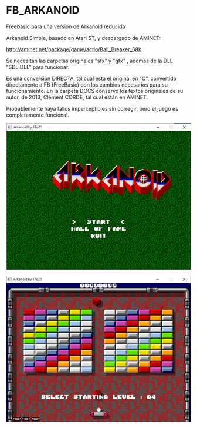 # FB_ARKANOID
Freebasic para una version de Arkanoid reducida

Arkanoid Simple, basado en Atari ST, y descargado de AMINET:

http://aminet.net/package/game/actio/Ball_Breaker_68k

Se necesitan las carpetas originales "sfx" y "gfx" , ademas de la DLL "SDL.DLL" para funcionar.

Es una conversión DIRECTA, tal cual está el original en "C", convertido directamente a FB (FreeBasic) con los cambios necesarios para su funcionamiento. En la carpeta DOCS conservo los textos originales de su autor, de 2013, Clément CORDE, tal cual están en AMINET.

Probablemente haya fallos imperceptibles sin corregir, pero el juego es completamente funcional.

![Imagen arka1.jpg](https://github.com/jepalza/FB_ARKANOID/blob/main/jpg/arka1.jpg)

![Imagen arka2.jpg](https://github.com/jepalza/FB_ARKANOID/blob/main/jpg/arka2.jpg)
